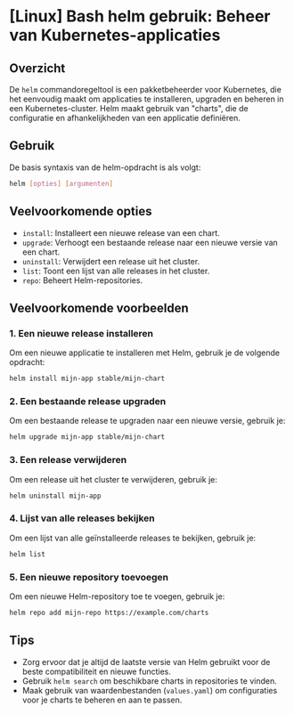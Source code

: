 # [Linux] Bash helm gebruik: Beheer van Kubernetes-applicaties

## Overzicht
De `helm` commandoregeltool is een pakketbeheerder voor Kubernetes, die het eenvoudig maakt om applicaties te installeren, upgraden en beheren in een Kubernetes-cluster. Helm maakt gebruik van "charts", die de configuratie en afhankelijkheden van een applicatie definiëren.

## Gebruik
De basis syntaxis van de helm-opdracht is als volgt:

```bash
helm [opties] [argumenten]
```

## Veelvoorkomende opties
- `install`: Installeert een nieuwe release van een chart.
- `upgrade`: Verhoogt een bestaande release naar een nieuwe versie van een chart.
- `uninstall`: Verwijdert een release uit het cluster.
- `list`: Toont een lijst van alle releases in het cluster.
- `repo`: Beheert Helm-repositories.

## Veelvoorkomende voorbeelden

### 1. Een nieuwe release installeren
Om een nieuwe applicatie te installeren met Helm, gebruik je de volgende opdracht:

```bash
helm install mijn-app stable/mijn-chart
```

### 2. Een bestaande release upgraden
Om een bestaande release te upgraden naar een nieuwe versie, gebruik je:

```bash
helm upgrade mijn-app stable/mijn-chart
```

### 3. Een release verwijderen
Om een release uit het cluster te verwijderen, gebruik je:

```bash
helm uninstall mijn-app
```

### 4. Lijst van alle releases bekijken
Om een lijst van alle geïnstalleerde releases te bekijken, gebruik je:

```bash
helm list
```

### 5. Een nieuwe repository toevoegen
Om een nieuwe Helm-repository toe te voegen, gebruik je:

```bash
helm repo add mijn-repo https://example.com/charts
```

## Tips
- Zorg ervoor dat je altijd de laatste versie van Helm gebruikt voor de beste compatibiliteit en nieuwe functies.
- Gebruik `helm search` om beschikbare charts in repositories te vinden.
- Maak gebruik van waardenbestanden (`values.yaml`) om configuraties voor je charts te beheren en aan te passen.